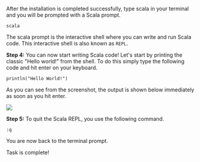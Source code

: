 After the installation is completed successfully, type scala in your terminal and you will be prompted with a Scala prompt.

`scala`

 The scala prompt is the interactive shell where you can write and run Scala code. This interactive shell is also known as `REPL`.

**Step 4:** You can now start writing Scala code! Let's start by printing the classic "Hello world!" from the shell. To do this simply type the following code and hit enter on your keyboard.

`println("Hello World!")`


As you can see from the screenshot, the output is shown below immediately as soon as you hit enter.


![](https://github.com/dynbn/katacoda-scenarios/blob/main/apache-spark/apache-spark-scala/screenshots/spark-scala.png?raw=true)

**Step 5:** To quit the Scala REPL, you use the following command.

`:q`


You are now back to the terminal prompt.

Task is complete!